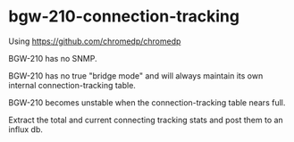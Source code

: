 # bgw-210-connection-tracking

Using https://github.com/chromedp/chromedp

BGW-210 has no SNMP.

BGW-210 has no true "bridge mode" and will always maintain its own internal connection-tracking table.

BGW-210 becomes unstable when the connection-tracking table nears full.

Extract the total and current connecting tracking stats and post them to an influx db.

